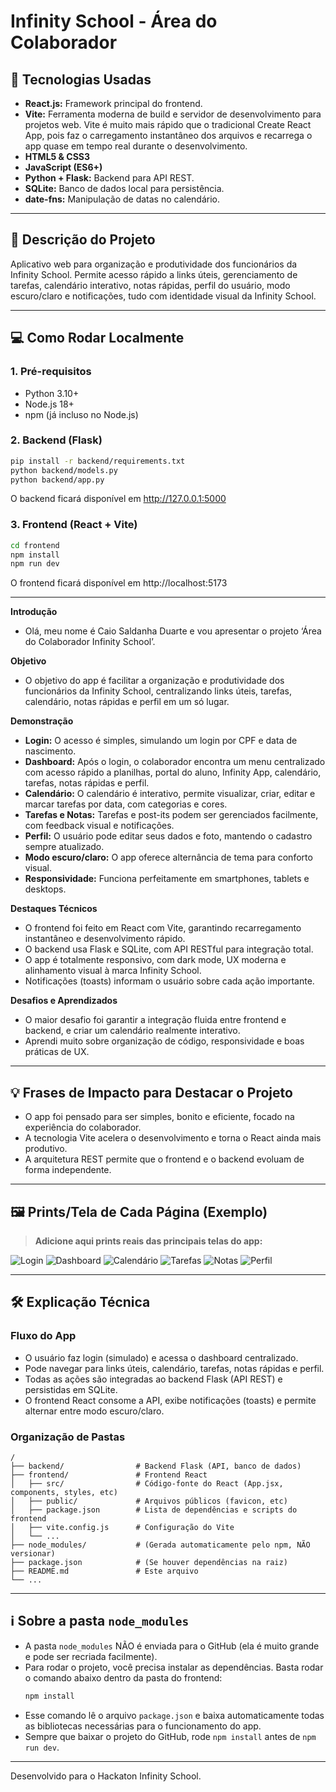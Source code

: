 # Infinity School - Área do Colaborador

## 🚀 Tecnologias Usadas
- **React.js:** Framework principal do frontend.
- **Vite:** Ferramenta moderna de build e servidor de desenvolvimento para projetos web. Vite é muito mais rápido que o tradicional Create React App, pois faz o carregamento instantâneo dos arquivos e recarrega o app quase em tempo real durante o desenvolvimento.
- **HTML5 & CSS3**
- **JavaScript (ES6+)**
- **Python + Flask:** Backend para API REST.
- **SQLite:** Banco de dados local para persistência.
- **date-fns:** Manipulação de datas no calendário.

---

## 📄 Descrição do Projeto
Aplicativo web para organização e produtividade dos funcionários da Infinity School. Permite acesso rápido a links úteis, gerenciamento de tarefas, calendário interativo, notas rápidas, perfil do usuário, modo escuro/claro e notificações, tudo com identidade visual da Infinity School.

---

## 💻 Como Rodar Localmente

### 1. Pré-requisitos
- Python 3.10+
- Node.js 18+
- npm (já incluso no Node.js)

### 2. Backend (Flask)
```sh
pip install -r backend/requirements.txt
python backend/models.py
python backend/app.py
```
O backend ficará disponível em http://127.0.0.1:5000

### 3. Frontend (React + Vite)
```sh
cd frontend
npm install
npm run dev
```
O frontend ficará disponível em http://localhost:5173

---

**Introdução**
- Olá, meu nome é Caio Saldanha Duarte e vou apresentar o projeto ‘Área do Colaborador Infinity School’.

**Objetivo**
- O objetivo do app é facilitar a organização e produtividade dos funcionários da Infinity School, centralizando links úteis, tarefas, calendário, notas rápidas e perfil em um só lugar.

**Demonstração**
- **Login:** O acesso é simples, simulando um login por CPF e data de nascimento.
- **Dashboard:** Após o login, o colaborador encontra um menu centralizado com acesso rápido a planilhas, portal do aluno, Infinity App, calendário, tarefas, notas rápidas e perfil.
- **Calendário:** O calendário é interativo, permite visualizar, criar, editar e marcar tarefas por data, com categorias e cores.
- **Tarefas e Notas:** Tarefas e post-its podem ser gerenciados facilmente, com feedback visual e notificações.
- **Perfil:** O usuário pode editar seus dados e foto, mantendo o cadastro sempre atualizado.
- **Modo escuro/claro:** O app oferece alternância de tema para conforto visual.
- **Responsividade:** Funciona perfeitamente em smartphones, tablets e desktops.

**Destaques Técnicos**
- O frontend foi feito em React com Vite, garantindo recarregamento instantâneo e desenvolvimento rápido.
- O backend usa Flask e SQLite, com API RESTful para integração total.
- O app é totalmente responsivo, com dark mode, UX moderna e alinhamento visual à marca Infinity School.
- Notificações (toasts) informam o usuário sobre cada ação importante.

**Desafios e Aprendizados**
- O maior desafio foi garantir a integração fluida entre frontend e backend, e criar um calendário realmente interativo.
- Aprendi muito sobre organização de código, responsividade e boas práticas de UX.


---

## 💡 Frases de Impacto para Destacar o Projeto
- O app foi pensado para ser simples, bonito e eficiente, focado na experiência do colaborador.
- A tecnologia Vite acelera o desenvolvimento e torna o React ainda mais produtivo.
- A arquitetura REST permite que o frontend e o backend evoluam de forma independente.

---

## 🖼️ Prints/Tela de Cada Página (Exemplo)
> **Adicione aqui prints reais das principais telas do app:**

![Login](prints/login.png)
![Dashboard](prints/dashboard.png)
![Calendário](prints/calendario.png)
![Tarefas](prints/tarefas.png)
![Notas](prints/notas.png)
![Perfil](prints/perfil.png)

---

## 🛠️ Explicação Técnica

### Fluxo do App
- O usuário faz login (simulado) e acessa o dashboard centralizado.
- Pode navegar para links úteis, calendário, tarefas, notas rápidas e perfil.
- Todas as ações são integradas ao backend Flask (API REST) e persistidas em SQLite.
- O frontend React consome a API, exibe notificações (toasts) e permite alternar entre modo escuro/claro.

### Organização de Pastas
```
/
├── backend/                # Backend Flask (API, banco de dados)
├── frontend/               # Frontend React
│   ├── src/                # Código-fonte do React (App.jsx, components, styles, etc)
│   ├── public/             # Arquivos públicos (favicon, etc)
│   ├── package.json        # Lista de dependências e scripts do frontend
│   ├── vite.config.js      # Configuração do Vite
│   └── ...
├── node_modules/           # (Gerada automaticamente pelo npm, NÃO versionar)
├── package.json            # (Se houver dependências na raiz)
├── README.md               # Este arquivo
└── ...
```

---

## ℹ️ Sobre a pasta `node_modules`
- A pasta `node_modules` NÃO é enviada para o GitHub (ela é muito grande e pode ser recriada facilmente).
- Para rodar o projeto, você precisa instalar as dependências. Basta rodar o comando abaixo dentro da pasta do frontend:
  ```sh
  npm install
  ```
- Esse comando lê o arquivo `package.json` e baixa automaticamente todas as bibliotecas necessárias para o funcionamento do app.
- Sempre que baixar o projeto do GitHub, rode `npm install` antes de `npm run dev`.

---

Desenvolvido para o Hackaton Infinity School. 